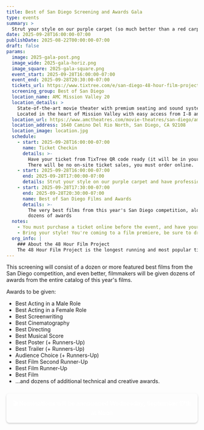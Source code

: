 ```yaml
---
title: Best of San Diego Screening and Awards Gala
type: events
summary: >
  Strut your style on our purple carpet (so much better than a red carpet!) ...and have professional photos taken at our Hollywood style step-and-repeat before heading into a theater packed with the very best of our 48 hour filmmakers... and friends, fans of the 48.
date: 2025-09-28T16:00:00-07:00
publishDate: 2025-08-22T00:00:00-07:00
draft: false
params:
  image: 2025-gala-post.png
  image_wide: 2025-gala-horiz.png
  image_square: 2025-gala-square.png
  event_start: 2025-09-28T16:00:00-07:00
  event_end: 2025-09-28T20:30:00-07:00
  tickets_url: https://www.tixtree.com/e/san-diego-48-hour-film-project-2025-best-of-san-diego-screening-and-awards-gala-091a8e4846ab
  screening_group: Best of San Diego
  location_name: AMC Mission Valley 20
  location_details: >
    State-of-the-art movie theater with premium seating and sound systems.
    Located in the heart of Mission Valley with easy access from I-8 and I-15.
  location_url: https://www.amctheatres.com/movie-theatres/san-diego/amc-mission-valley-20
  location_address: 1640 Camino Del Rio North, San Diego, CA 92108
  location_image: location.jpg
  schedule:
    - start: 2025-09-28T16:00:00-07:00
      name: Ticket Checkin
      details: >-
        Have your ticket from TixTree QR code ready (it will be in your email after purchase).
        There will be no on-site ticket sales, you must order online.
    - start: 2025-09-28T16:00:00-07:00
      end: 2025-09-28T17:00:00-07:00
      details: Strut your style on our purple carpet and have professional photos taken at our Hollywood style step-and-repeat
    - start: 2025-09-28T17:30:00-07:00
      end: 2025-09-28T20:30:00-07:00
      name: Best of San Diego Films and Awards
      details: >-
        The very best films from this year's San Diego competition, along with
        dozens of awards
  notes:
    - You must purchase a ticket online before the event, and have your emailed QR code ready. There will be no on-site ticket sales.
    - Bring your style! You're coming to a film premiere, be sure to dress to impress.
  org_info: |
    ### About the 48 Hour Film Project
    The 48 Hour Film Project is the longest running and most popular timed filmmaking competition. Teams have just 48 hours to write, shoot, edit and score a short film. All films are screened in a real theater and compete for awards and recognition.
---
```

This screening will consist of a dozen or more featured best films from the San Diego competition, and even better, filmmakers will be given dozens of awards from the entire catalog of this year's films.

Awards to be given:

- Best Acting in a Male Role
- Best Acting in a Female Role  
- Best Screenwriting
- Best Cinematography
- Best Directing
- Best Musical Score
- Best Poster (+ Runners-Up)
- Best Trailer (+ Runners-Up)
- Audience Choice (+ Runners-Up)
- Best Film Second Runner-Up
- Best Film Runner-Up
- Best Film
- ...and dozens of additional technical and creative awards.

<div style="background: var(--48-orange); color: white; padding: 1rem; border-radius: 0.5rem; margin: 1.5rem 0; text-align: center; font-weight: bold; font-size: 1.1em; box-shadow: 0 2px 4px rgba(0,0,0,0.2);">
🎬 Nominations will be announced Wednesday, September 17th at Noon
</div>